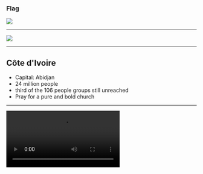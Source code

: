 ### Flag

![](https://upload.wikimedia.org/wikipedia/commons/f/fe/Flag_of_C%C3%B4te_d%27Ivoire.svg)

---

![](https://upload.wikimedia.org/wikipedia/commons/9/9b/C%C3%B4te_d%27Ivoire_%28orthographic_projection%29.svg)

---

## Côte d'Ivoire

- Capital: Abidjan
- 24 million people
- third of the 106 people groups still unreached
- Pray for a pure and bold church

---

![](https://storage.cloud.google.com/prayer-videos/country/cotedivoire.mp4)
